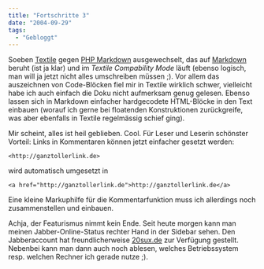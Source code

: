 ```yaml
---
title: "Fortschritte 3"
date: "2004-09-29"
tags:
  - "Gebloggt"
---
```


Soeben [Textile](http://www.textism.com/tools/textile/) gegen [PHP Markdown](http://www.michelf.com/projects/php-markdown/) ausgewechselt, das auf [Markdown](http://daringfireball.net/projects/markdown/) beruht (ist ja klar) und im _Textile Compability Mode_ läuft (ebenso logisch, man will ja jetzt nicht alles umschreiben müssen ;). Vor allem das auszeichnen von Code-Blöcken fiel mir in Textile wirklich schwer, vielleicht habe ich auch einfach die Doku nicht aufmerksam genug gelesen. Ebenso lassen sich in Markdown einfacher hardgecodete HTML-Blöcke in den Text einbauen (worauf ich gerne bei floatenden Konstruktionen zurückgreife, was aber ebenfalls in Textile regelmässig schief ging).

Mir scheint, alles ist heil geblieben. Cool. Für Leser und Leserin schönster Vorteil: Links in Kommentaren können jetzt einfacher gesetzt werden:

```
<http://ganztollerlink.de>
```

wird automatisch umgesetzt in

```
<a href="http://ganztollerlink.de">http://ganztollerlink.de</a>
```

Eine kleine Markuphilfe für die Kommentarfunktion muss ich allerdings noch zusammenstellen und einbauen.

Achja, der Featurismus nimmt kein Ende. Seit heute morgen kann man meinen Jabber-Online-Status rechter Hand in der Sidebar sehen. Den Jabberaccount hat freundlicherweise [20sux.de](http://20sux.de) zur Verfügung gestellt. Nebenbei kann man dann auch noch ablesen, welches Betriebssystem resp. welchen Rechner ich gerade nutze ;).
